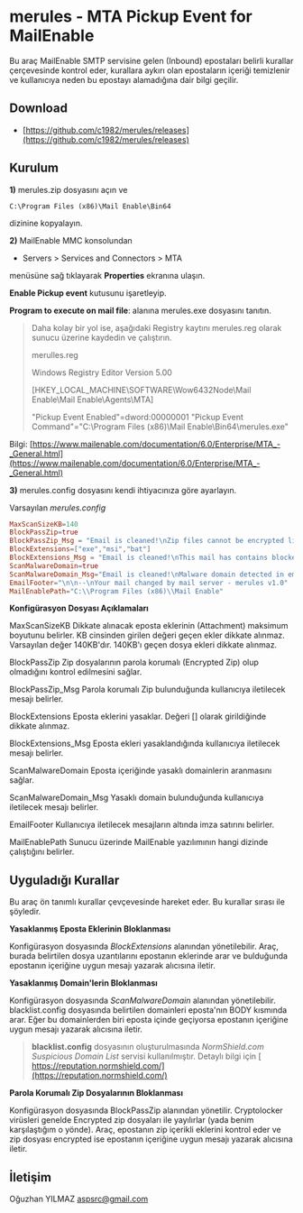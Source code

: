 # merules - MTA Pickup Event for MailEnable
Bu araç MailEnable SMTP servisine gelen (Inbound) epostaları belirli kurallar çerçevesinde kontrol eder, kurallara aykırı olan epostaların içeriği temizlenir ve kullanıcıya neden bu epostayı alamadığına dair bilgi geçilir.

## Download

* [https://github.com/c1982/merules/releases](https://github.com/c1982/merules/releases)

## Kurulum

**1)** merules.zip dosyasını açın ve

`C:\Program Files (x86)\Mail Enable\Bin64`

dizinine kopyalayın.

**2)** MailEnable MMC konsolundan 

- Servers > Services and Connectors > MTA 


menüsüne sağ tıklayarak **Properties** ekranına ulaşın. 

**Enable Pickup event** kutusunu işaretleyip.

**Program to execute on mail file**: alanına merules.exe dosyasını tanıtın.

> Daha kolay bir yol ise, aşağıdaki Registry kaytını merules.reg olarak
> sunucu üzerine kaydedin ve çalıştırın.
> 
> merulles.reg
> 
> Windows Registry Editor Version 5.00
> 
> [HKEY_LOCAL_MACHINE\SOFTWARE\Wow6432Node\Mail Enable\Mail
> Enable\Agents\MTA]
> 
> "Pickup Event Enabled"=dword:00000001 "Pickup Event
> Command"="C:\\Program Files (x86)\\Mail Enable\\Bin64\\merules.exe"

Bilgi: [https://www.mailenable.com/documentation/6.0/Enterprise/MTA_-_General.html](https://www.mailenable.com/documentation/6.0/Enterprise/MTA_-_General.html)

**3)** merules.config dosyasını kendi ihtiyacınıza göre ayarlayın.

Varsayılan _merules.config_

```toml
MaxScanSizeKB=140
BlockPassZip=true
BlockPassZip_Msg = "Email is cleaned!\nZip files cannot be encrypted like ramsonware: %1"
BlockExtensions=["exe","msi","bat"]
BlockExtensions_Msg = "Email is cleaned!\nThis mail has contains blocked attachment. Detected file is: %1"
ScanMalwareDomain=true
ScanMalwareDomain_Msg="Email is cleaned!\nMalware domain detected in email body: %1"
EmailFooter="\n\n--\nYour mail changed by mail server - merules v1.0"
MailEnablePath="C:\\Program Files (x86)\\Mail Enable"
```

**Konfigürasyon Dosyası Açıklamaları**

MaxScanSizeKB
Dikkate alınacak eposta eklerinin (Attachment) maksimum boyutunu belirler. KB cinsinden girilen değeri geçen ekler dikkate alınmaz. Varsayılan değer 140KB'dır. 140KB'ı geçen dosya ekleri dikkate alınmaz.

BlockPassZip
Zip dosyalarının parola korumalı (Encrypted Zip) olup olmadığını kontrol edilmesini sağlar.

BlockPassZip_Msg 
Parola korumalı Zip bulunduğunda kullanıcıya iletilecek mesajı belirler.

BlockExtensions
Eposta eklerini yasaklar. Değeri [] olarak girildiğinde dikkate alınmaz.

BlockExtensions_Msg 
Eposta ekleri yasaklandığında kullanıcıya iletilecek mesajı belirler.

ScanMalwareDomain
Eposta içeriğinde yasaklı domainlerin aranmasını sağlar.

ScanMalwareDomain_Msg
Yasaklı domain bulunduğunda kullanıcıya iletilecek mesajı belirler.

EmailFooter
Kullanıcıya iletilecek mesajların altında imza satırını belirler.

MailEnablePath
Sunucu üzerinde MailEnable yazılımının hangi dizinde çalıştığını belirler.

## Uyguladığı Kurallar

Bu araç ön tanımlı kurallar çevçevesinde hareket eder. Bu kurallar sırası ile şöyledir.

**Yasaklanmış Eposta Eklerinin Bloklanması**

Konfigürasyon dosyasında *BlockExtensions* alanından yönetilebilir. Araç, burada belirtilen dosya uzantılarını epostanın eklerinde arar ve bulduğunda epostanın içeriğine uygun mesajı yazarak alıcısına iletir.

**Yasaklanmış Domain'lerin Bloklanması**

Konfigürasyon dosyasında *ScanMalwareDomain* alanından yönetilebilir. blacklist.config dosyasında belirtilen domainleri eposta'nın BODY kısmında arar. Eğer bu domainlerden biri eposta içinde geçiyorsa epostanın içeriğine uygun mesajı yazarak alıcısına iletir.

> **blacklist.config** dosyasının oluşturulmasında *NormShield.com Suspicious Domain List* servisi kullanılmıştır. 
> Detaylı bilgi için [ https://reputation.normshield.com/](https://reputation.normshield.com/)

**Parola Korumalı Zip Dosyalarının Bloklanması**

Konfigürasyon dosyasında BlockPassZip alanından yönetilir.  Cryptolocker virüsleri genelde Encrypted zip dosyaları ile yayılırlar (yada benim karşılaştığım o yönde). Araç, epostanın zip içerikli eklerini kontrol eder ve zip dosyası encrypted ise epostanın içeriğine uygun mesajı yazarak alıcısına iletir.

## İletişim
Oğuzhan YILMAZ
aspsrc@gmail.com